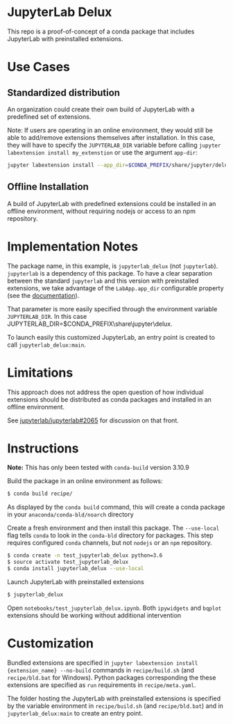 JupyterLab Delux
================

This repo is a proof-of-concept of a conda package that includes JupyterLab
with preinstalled extensions.

Use Cases
=========

Standardized distribution
-------------------------

An organization could create their own build of JupyterLab with a predefined
set of extensions. 

Note: If users are operating in an online environment, they 
would still be able to add/remove extensions themselves after installation.
In this case, they will have to specify the `JUPYTERLAB_DIR` variable before
calling `jupyter labextension install my_extenstion` or use the argument `app-dir`:

```bash
jupyter labextension install --app_dir=$CONDA_PREFIX/share/jupyter/delux my_extension
```


Offline Installation
--------------------

A build of JupyterLab with predefined extensions could be installed in an 
offline environment, without requiring nodejs or access to an
npm repository.

Implementation Notes
====================

The package name, in this example, is `jupyterlab_delux` (not `jupyterlab`).
`jupyterlab` is a dependency of this package. To have a clear separation between
the standard `jupyterlab` and this version with preinstalled extensions, we take
advantage of the `LabApp.app_dir` configurable property (see the 
[documentation](http://jupyterlab.readthedocs.io/en/stable/user/extensions.html#advanced-usage)).

That parameter is more easily specified through the environment variable `JUPYTERLAB_DIR`.
In this case JUPYTERLAB_DIR=$CONDA_PREFIX\share\jupyter\delux.

To launch easily this customized JupyterLab, an entry point is created to call `jupyterlab_delux:main`.

Limitations
===========

This approach does not address the open question of how individual extensions 
should be distributed as conda packages and installed in an offline 
environment.

See [jupyterlab/jupyterlab#2065](https://github.com/jupyterlab/jupyterlab/issues/2065)
for discussion on that front. 

Instructions
============

**Note:** This has only been tested with `conda-build` version 3.10.9

Build the package in an online environment as follows:

```bash
$ conda build recipe/
```

As displayed by the `conda build` command, this will create a conda package in 
your `anaconda/conda-bld/noarch` directory

Create a fresh environment and then install this package. The `--use-local` flag
tells `conda` to look in the `conda-bld` directory for packages. This step requires
configured `conda` channels, but not `nodejs` or an `npm` repository.

```bash
$ conda create -n test_jupyterlab_delux python=3.6
$ source activate test_jupyterlab_delux
$ conda install jupyterlab_delux --use-local
```

Launch JupyterLab with preinstalled extensions
```bash
$ jupyterlab_delux
```

Open `notebooks/test_jupyterlab_delux.ipynb`. Both `ipywidgets` and `bqplot`
extensions should be working without additional intervention  

Customization
=============

Bundled extensions are specified in `jupyter labextension install {extension_name} --no-build` commands in 
`recipe/build.sh` (and `recipe/bld.bat` for Windows). 
Python packages corresponding the these extensions are specified as `run` requirements in `recipe/meta.yaml`.

The folder hosting the JupyterLab with preinstalled extensions is specified by the variable environment
in `recipe/build.sh` (and `recipe/bld.bat`) and in `jupyterlab_delux:main` to create an entry point.
